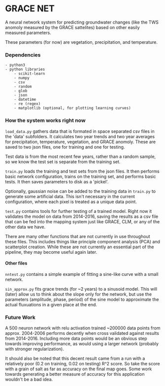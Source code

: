 GRACE NET
=========

A neural network system for predicting groundwater
changes (like the TWS anomoly measured by the GRACE
sattelites) based on other easily measured parameters.

These parameters (for now) are vegetation, precipitation,
and temperature. 

### Dependencies
    - python3
    - python libraries
        - scikit-learn 
        - numpy
        - csv
        - random
        - glob
        - json
        - datetime
        - re (regex)
        - matplotlib (optional, for plotting learning curves)

### How the system works right now

`load_data.py` gathers data that is formated in space
separated csv files in the 'data' subfolders. It calculates
two year trends and two year averages for precipitation, 
temperature, vegetation, and GRACE anomoly. These are saved 
to two json files, one for training and one for testing. 

Test data is from the most recent few years, rather than a 
random sample, so we know the test set is separate from the
training set. 

`train.py` loads the training and test sets from the json 
files. It then performs basic network configuration, trains
on the training set, and performs basic tests. It then saves
parameters to disk as a 'pickel'. 

Optionally, gaussian noise can be added to the training data
in `train.py` to generate some artificial data. This isn't
necessary in the current configuration, where each pixel is
treated as a unique data point.

`test.py` contains tools for further testing of a trained
model. Right now it validates the model on data from 2014-2016,
saving the results as a csv file that can be fed into the
mapping system just like GRACE, CLM, or any of the other
data we have. 

There are many other functions that are not currently in use
throughout these files. This includes things like principle
component analysis (PCA) and scatterplot creation. While these
are not currently an essential part of the pipeline, they may
become useful again later.

#### Other files

`nntest.py` contains a simple example of fitting a sine-like
curve with a small network.

`sin_approx.py` fits grace trends (for ~2 years) to a sinusoid
model. This will (later) allow us to think about the slope only
for the network, but use the parameters (amplitude, phase,
period) of the sine model to approximate the actual fluxuations
in a given place at the end. 

### Future Work

A 500 neuron network with relu activation trained ~200000 data
points from approx. 2004-2006 performs decently when cross
validated against results from 2014-2016. Including more 
data points would be an obvious step towards improving performance,
as would using a larger network (probably with stronger
regularization). 

It should also be noted that this decent result came from a run
with a relatively poor (0.2 on training, 0.02 on testing) R^2 
score. So take the score with a grain of salt as far as accuracy
on the final map goes. Some work towards generating a better
measure of accuracy for this application wouldn't be a bad idea.
